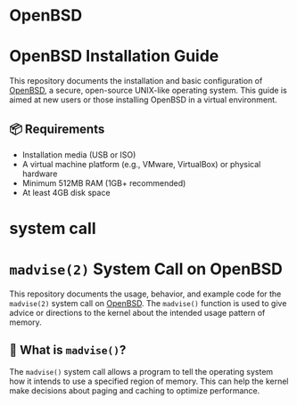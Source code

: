 # OpenBSD
# OpenBSD Installation Guide

This repository documents the installation and basic configuration of [OpenBSD](https://www.openbsd.org/), a secure, open-source UNIX-like operating system. This guide is aimed at new users or those installing OpenBSD in a virtual environment.

## 📦 Requirements

- Installation media (USB or ISO)
- A virtual machine platform (e.g., VMware, VirtualBox) or physical hardware
- Minimum 512MB RAM (1GB+ recommended)
- At least 4GB disk space


# system call 
# `madvise(2)` System Call on OpenBSD

This repository documents the usage, behavior, and example code for the `madvise(2)` system call on [OpenBSD](https://www.openbsd.org/). The `madvise()` function is used to give advice or directions to the kernel about the intended usage pattern of memory.

## 📘 What is `madvise()`?

The `madvise()` system call allows a program to tell the operating system how it intends to use a specified region of memory. This can help the kernel make decisions about paging and caching to optimize performance.







